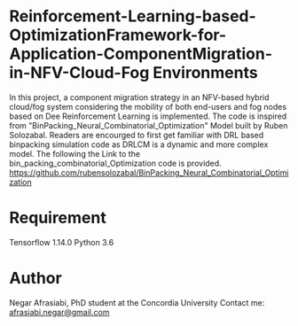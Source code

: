 # Reinforcement-Learning-based-OptimizationFramework-for-Application-ComponentMigration-in-NFV-Cloud-Fog Environments
In this project, a component migration strategy in an NFV-based hybrid cloud/fog system considering the mobility of both end-users and fog nodes based on Dee Reinforcement Learning is implemented. The code is inspired from "BinPacking_Neural_Combinatorial_Optimization" Model built by Ruben Solozabal. Readers are encourged to first get familiar with DRL based binpacking simulation code as DRLCM is a dynamic and more complex model. The following the Link to the bin_packing_combinatorial_Optimization code is provided.
https://github.com/rubensolozabal/BinPacking_Neural_Combinatorial_Optimization
# Requirement
Tensorflow 1.14.0
Python 3.6
# Author
Negar Afrasiabi, PhD student at the Concordia University
Contact me: afrasiabi.negar@gmail.com
